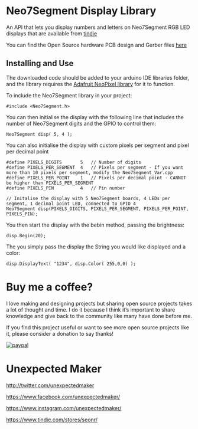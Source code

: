 # Neo7Segment Display Library
An API that lets you display numbers and letters on Neo7Segment RGB LED displays that are available from [tindie](https://www.tindie.com/products/seonr/neo7segment-display/)

You can find the Open Source hardware PCB design and Gerber files [here](https://github.com/UnexpectedMaker/Neo7Segment-Design-Files)

## Installing and Use
The downloaded code should be added to your arduino IDE libraries folder, and the library requires the [Adafruit NeoPixel library](https://github.com/adafruit/Adafruit_NeoPixel) for it to function.

To include the Neo7Segment library in your project:

    #include <Neo7Segment.h>

You can then initialise the display with the following line that includes the number of Neo7Segment digits and the GPIO to control them:

    Neo7Segment disp( 5, 4 );

You can also initialise the display with custom pixels per segment and pixel per decimal point

	#define PIXELS_DIGITS       5   // Number of digits
	#define PIXELS_PER_SEGMENT  4   // Pixels per segment - If you want more than 10 pixels per segment, modify the Neo7Segment_Var.cpp
	#define PIXELS_PER_POINT    1   // Pixels per decimal point - CANNOT be higher than PIXELS_PER_SEGMENT
	#define PIXELS_PIN          4   // Pin number

	// Initalise the display with 5 Neo7Segment boards, 4 LEDs per segment, 1 decimal point LED, connected to GPIO 4
	Neo7Segment disp(PIXELS_DIGITS, PIXELS_PER_SEGMENT, PIXELS_PER_POINT, PIXELS_PIN);

You then start the display with the bebin method, passing the brightness:

    disp.Begin(20);

The you simply pass the display the String you would like displayed and a color:

    disp.DisplayText( "1234", disp.Color( 255,0,0) );
    
# Buy me a coffee?
I love making and designing projects but sharing open source projects takes a lot of thought and time. I do it because I think it’s important to share knowledge and give back to the community like many have done before me.

If you find this project useful or want to see more open source projects like it, please consider a donation to say thanks!

[![paypal](https://www.buymeacoffee.com/assets/img/custom_images/orange_img.png)](https://www.buymeacoffee.com/YLVGbhJP0)

# Unexpected Maker
http://twitter.com/unexpectedmaker

https://www.facebook.com/unexpectedmaker/

https://www.instagram.com/unexpectedmaker/

https://www.tindie.com/stores/seonr/

